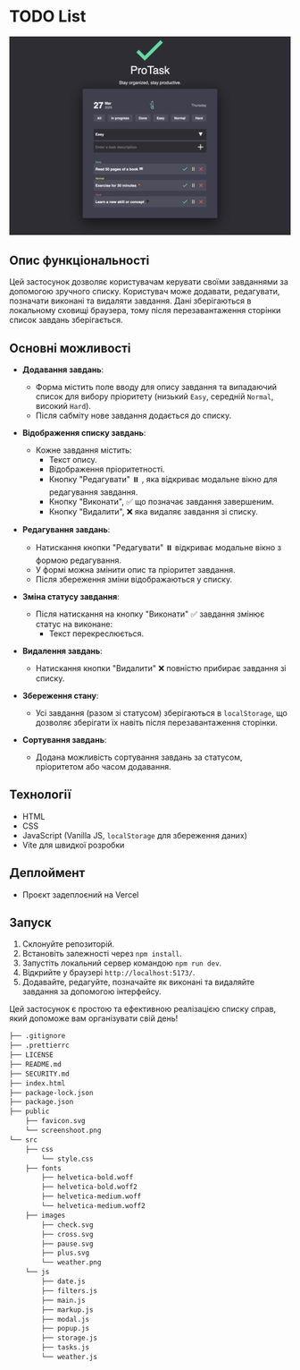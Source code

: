 # TODO List

![Screenshoot](./public/screenshoot.png)

## Опис функціональності

Цей застосунок дозволяє користувачам керувати своїми завданнями за допомогою
зручного списку. Користувач може додавати, редагувати, позначати виконані та
видаляти завдання. Дані зберігаються в локальному сховищі браузера, тому після
перезавантаження сторінки список завдань зберігається.

## Основні можливості

- **Додавання завдань**:

  - Форма містить поле вводу для опису завдання та випадаючий список для вибору
    пріоритету (низький `Easy`, середній `Normal`, високий `Hard`).
  - Після сабміту нове завдання додається до списку.

- **Відображення списку завдань**:

  - Кожне завдання містить:
    - Текст опису.
    - Відображення пріоритетності.
    - Кнопку "Редагувати" ⏸️ , яка відкриває модальне вікно для редагування
      завдання.
    - Кнопку "Виконати", ✅ що позначає завдання завершеним.
    - Кнопку "Видалити", ❌ яка видаляє завдання зі списку.

- **Редагування завдань**:

  - Натискання кнопки "Редагувати" ⏸️ відкриває модальне вікно з формою
    редагування.
  - У формі можна змінити опис та пріоритет завдання.
  - Після збереження зміни відображаються у списку.

- **Зміна статусу завдання**:

  - Після натискання на кнопку "Виконати" ✅ завдання змінює статус на виконане:
    - Текст перекреслюється.

- **Видалення завдань**:

  - Натискання кнопки "Видалити" ❌ повністю прибирає завдання зі списку.

- **Збереження стану**:

  - Усі завдання (разом зі статусом) зберігаються в `localStorage`, що дозволяє
    зберігати їх навіть після перезавантаження сторінки.

- **Сортування завдань**:
  - Додана можливість сортування завдань за статусом, пріоритетом або часом
    додавання.

## Технології

- HTML
- CSS
- JavaScript (Vanilla JS, `localStorage` для збереження даних)
- Vite для швидкої розробки

## Деплоймент

- Проєкт задеплоєний на Vercel

## Запуск

1. Склонуйте репозиторій.
2. Встановіть залежності через `npm install`.
3. Запустіть локальний сервер командою `npm run dev`.
4. Відкрийте у браузері `http://localhost:5173/`.
5. Додавайте, редагуйте, позначайте як виконані та видаляйте завдання за
   допомогою інтерфейсу.

Цей застосунок є простою та ефективною реалізацією списку справ, який допоможе
вам організувати свій день!

```bash
├── .gitignore
├── .prettierrc
├── LICENSE
├── README.md
├── SECURITY.md
├── index.html
├── package-lock.json
├── package.json
├── public
    ├── favicon.svg
    └── screenshoot.png
└── src
    ├── css
        └── style.css
    ├── fonts
        ├── helvetica-bold.woff
        ├── helvetica-bold.woff2
        ├── helvetica-medium.woff
        └── helvetica-medium.woff2
    ├── images
        ├── check.svg
        ├── cross.svg
        ├── pause.svg
        ├── plus.svg
        └── weather.png
    └── js
        ├── date.js
        ├── filters.js
        ├── main.js
        ├── markup.js
        ├── modal.js
        ├── popup.js
        ├── storage.js
        ├── tasks.js
        └── weather.js
```
